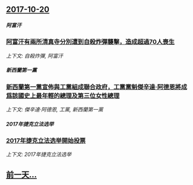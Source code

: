 ## [2017-10-20](/news/2017/10/20/index.md)

##### 阿富汗
### [阿富汗有兩所清真寺分別遭到自殺炸彈襲擊，造成超過70人喪生 ](/news/2017/10/20/阿富汗有兩所清真寺分別遭到自殺炸彈襲擊-造成超過70人喪生.md)
_上下文: 自殺炸彈, 阿富汗_

##### 新西蘭第一黨
### [新西蘭第一黨宣佈與工黨組成聯合政府，工黨黨魁傑辛達·阿德恩將成爲該國史上最年輕的總理及第三位女性總理 ](/news/2017/10/20/新西蘭第一黨宣佈與工黨組成聯合政府-工黨黨魁傑辛達-阿德恩將成爲該國史上最年輕的總理及第三位女性總理.md)
_上下文: 傑辛達·阿德恩, 工黨, 新西蘭第一黨_

##### 2017年捷克立法选举
### [2017年捷克立法选举開始投票 ](/news/2017/10/20/2017年捷克立法选举開始投票.md)
_上下文: 2017年捷克立法选举_

## [前一天...](/news/2017/10/19/index.md)

